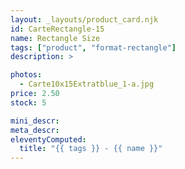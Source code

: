 ```yaml
---
layout: _layouts/product_card.njk
id: CarteRectangle-15
name: Rectangle Size
tags: ["product", "format-rectangle"]
description: >

photos:
  - Carte10x15Extratblue_1-a.jpg
price: 2.50
stock: 5

mini_descr:
meta_descr:
eleventyComputed:
  title: "{{ tags }} - {{ name }}"
---
```


